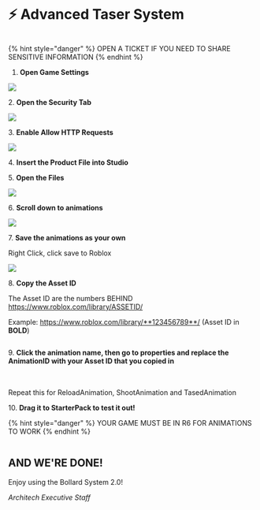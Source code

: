 # ⚡ Advanced Taser System

<figure><img src="../.gitbook/assets/Screenshot 2023-01-25 at 8.25.04 PM.png" alt=""><figcaption></figcaption></figure>

{% hint style="danger" %}
OPEN A TICKET IF YOU NEED TO SHARE SENSITIVE INFORMATION
{% endhint %}

1. **Open Game Settings**

![](<../.gitbook/assets/Screenshot 2022-12-16 at 5.40.26 PM.png>)

2\. **Open the Security Tab**

![](<../.gitbook/assets/Screenshot 2022-12-16 at 5.41.25 PM.png>)

3\. **Enable Allow HTTP Requests**

![](<../.gitbook/assets/Screenshot 2022-12-16 at 5.42.53 PM.png>)

4\. **Insert the Product File into Studio**

5\. **Open the Files**

![](<../.gitbook/assets/Screenshot 2023-01-25 at 6.50.36 PM.png>)

6\. **Scroll down to animations**

![](<../.gitbook/assets/Screenshot 2023-01-25 at 6.50.19 PM.png>)

7\. **Save the animations as your own**

Right Click, click save to Roblox

![](<../.gitbook/assets/Screenshot 2023-01-25 at 6.52.17 PM.png>)

8\. **Copy the Asset ID**&#x20;

The Asset ID are the numbers BEHIND https://www.roblox.com/library/ASSETID/

Example: https://www.roblox.com/library/**123456789**/ (Asset ID in **BOLD**)

<figure><img src="../.gitbook/assets/Screenshot 2023-01-25 at 6.53.09 PM.png" alt=""><figcaption></figcaption></figure>

9\. **Click the animation name, then go to properties and replace the AnimationID with your Asset ID that you copied in**&#x20;

## <img src="../.gitbook/assets/Screenshot 2023-01-25 at 6.55.36 PM.png" alt="" data-size="original">

Repeat this for ReloadAnimation, ShootAnimation and TasedAnimation

10\. **Drag it to StarterPack to test it out!**

{% hint style="danger" %}
YOUR GAME MUST BE IN R6 FOR ANIMATIONS TO WORK
{% endhint %}

<figure><img src="../.gitbook/assets/Screenshot 2023-01-25 at 7.03.39 PM.png" alt=""><figcaption></figcaption></figure>

## AND WE'RE DONE!



Enjoy using the Bollard System 2.0!

_Architech Executive Staff_

